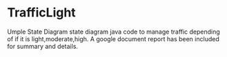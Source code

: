 # TrafficLight
 Umple State Diagram state diagram java code to manage traffic depending of if it is light,moderate,high. A google document report has been included for summary and details.
